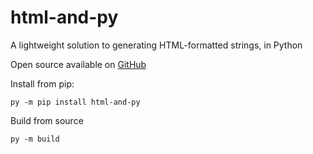 # html-and-py
 A lightweight solution to generating HTML-formatted strings, in Python

Open source available on [GitHub](https://github.com/Whoeza/html-and-py)

Install from pip:

`py -m pip install html-and-py`

Build from source

`py -m build`
